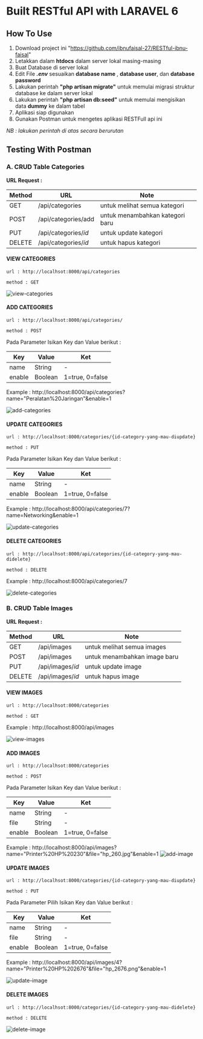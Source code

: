 <p align="center">
<h1>Built RESTful API with LARAVEL 6</h1>
</p>

## How To Use
1. Download project ini "https://github.com/ibnufaisal-27/RESTful-ibnu-faisal"
2. Letakkan dalam **htdocs** dalam server lokal masing-masing
3. Buat Database di server lokal
4. Edit File **<em>.env</em>** sesuaikan **database name** , **database user**, dan **database password**
5. Lakukan perintah **"php artisan migrate"** untuk memulai migrasi struktur database ke dalam server lokal
6. Lakukan perintah **"php artisan db:seed"** untuk memulai mengisikan data **dummy** ke dalam tabel
7. Aplikasi siap digunakan
8. Gunakan Postman untuk mengetes aplikasi RESTFull api ini
<p><em>NB : lakukan perintah di atas secara berurutan</em></p>

## Testing With Postman
### A. CRUD Table Categories
**URL Request :**

Method | URL   | Note 
--- | ---   |  --- 
GET | /api/categories   | untuk melihat semua kategori
POST | /api/categories/add   | untuk menambahkan kategori baru
PUT | /api/categories/<em>id</em>   | untuk update kategori
DELETE | /api/categories/<em>id</em>   | untuk hapus kategori


#### VIEW CATEGORIES
    url : http://localhsot:8000/api/categories
    
    method : GET

<img src="https://i.ibb.co/LzyWVHF/view-categories.jpg" alt="view-categories" border="0">

#### ADD CATEGORIES

    url : http://localhsot:8000/api/categories/
    
    method : POST

Pada Parameter Isikan Key dan Value berikut :

Key | Value | Ket
--- | --- | ---
name | String | -
enable | Boolean | 1=true, 0=false

Example : http://localhost:8000/api/categories?name="Peralatan%20Jaringan"&enable=1

<img src="https://i.ibb.co/HzZGBZp/add-categories.jpg" alt="add-categories" border="0">

#### UPDATE CATEGORIES
    url : http://localhsot:8000/categories/{id-category-yang-mau-diupdate}
    
    method : PUT

Pada Parameter Isikan Key dan Value berikut :

Key | Value | Ket
--- | --- | ---
name | String | -
enable | Boolean | 1=true, 0=false

Example : http://localhost:8000/api/categories/7?name=Networking&enable=1

<img src="https://i.ibb.co/p2fXXtv/update-categories.jpg" alt="update-categories" border="0">


#### DELETE CATEGORIES

    url : http://localhsot:8000/api/categories/{id-category-yang-mau-didelete}
    
    method : DELETE

Example : http://localhost:8000/api/categories/7

<img src="https://i.ibb.co/2nkY3Jy/delete-categories.jpg" alt="delete-categories" border="0">


### B. CRUD Table Images
**URL Request :**

Method | URL   | Note 
--- | ---   |  --- 
GET | /api/images   | untuk melihat semua images
POST | /api/images   | untuk menambahkan image baru
PUT | /api/images/<em>id</em>   | untuk update image
DELETE | /api/images/<em>id</em>   | untuk hapus image

#### VIEW IMAGES
    url : http://localhsot:8000/categories
    
    method : GET
Example : http://localhost:8000/api/images

<img src="https://i.ibb.co/RNbsWkZ/view-images.jpg" alt="view-images" border="0">

#### ADD IMAGES

    url : http://localhsot:8000/categories
    
    method : POST

Pada Parameter Isikan Key dan Value berikut :

Key | Value | Ket
--- | --- | ---
name | String | -
file | String | -
enable | Boolean | 1=true, 0=false

Example : http://localhost:8000/api/images?name="Printer%20HP%20230"&file="hp_260.jpg"&enable=1
<img src="https://i.ibb.co/ncWZbKP/add-image.jpg" alt="add-image" border="0">

#### UPDATE IMAGES
    url : http://localhsot:8000/categories/{id-category-yang-mau-diupdate}
    
    method : PUT

Pada Parameter Pilih Isikan Key dan Value berikut :

Key | Value | Ket
--- | --- | ---
name | String | -
file | String | -
enable | Boolean | 1=true, 0=false

Example : http://localhost:8000/api/images/4?name="Printer%20HP%202676"&file="hp_2676.png"&enable=1

<img src="https://i.ibb.co/BwXbzt8/update-image.jpg" alt="update-image" border="0">


#### DELETE IMAGES

    url : http://localhsot:8000/categories/{id-category-yang-mau-didelete}
    
    method : DELETE

<img src="https://i.ibb.co/hsZtN0X/delete-image.jpg" alt="delete-image" border="0">

